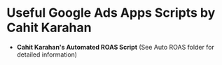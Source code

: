 # Useful Google Ads Apps Scripts by Cahit Karahan
- **Cahit Karahan's Automated ROAS Script** (See Auto ROAS folder for detailed information)